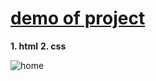 
# [demo of project](https://golnarghaffari.github.io/home-/)
**1. html**
**2.  css**

 ![home](https://github.com/golnarghaffari/home-/assets/155916502/ca3885b0-a61c-44f9-b13e-13144a9926c6)

